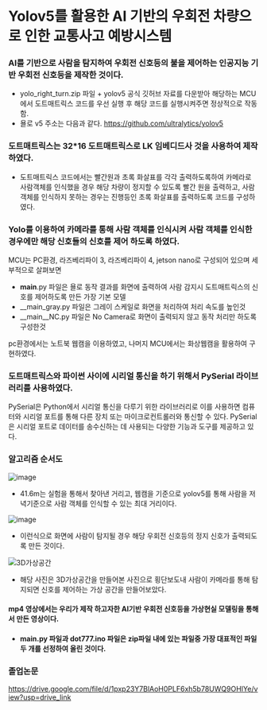 # Yolov5를 활용한 AI 기반의 우회전 차량으로 인한 교통사고 예방시스템

### AI를 기반으로 사람을 탐지하여 우회전 신호등의 불을 제어하는 인공지능 기반 우회전 신호등을 제작한 것이다.

- yolo_right_turn.zip 파일 + yolov5 공식 깃허브 자료를 다운받아 해당하는 MCU에서 도트매트릭스 코드를 우선 실행 후 해당 코드를 실행시켜주면 정상적으로 작동함.
- 욜로 v5 주소는 다음과 같다. https://github.com/ultralytics/yolov5

### 도트매트릭스는 32*16 도트매트릭스로 LK 임베디드사 것을 사용하여 제작하였다.
- 도트매트릭스 코드에서는 빨간원과 초록 화살표를 각각 출력하도록하여 카메라로 사람객체를 인식했을 경우 해당 차량이 정지할 수 있도록 빨간 원을 출력하고, 
  사람객체를 인식하지 못하는 경우는 진행등인 초록 화살표를 출력하도록 코드를 구성하였다.

### Yolo를 이용하여 카메라를 통해 사람 객체를 인식시켜 사람 객체를 인식한 경우에만 해당 신호들의 신호를 제어 하도록 하였다.
MCU는 PC환경, 라즈베리파이 3, 라즈베리파이 4, jetson nano로 구성되어 있으며 세부적으로 살펴보면

* __main__.py 파일은 욜로 동작 결과를 화면에 출력하여 사람 감지시 도트매트릭스의 신호를 제어하도록 만든 가장 기본 모델
* __main_gray.py 파일은 그레이 스케일로 화면을 처리하여 처리 속도를 높인것
* __main__NC.py 파일은 No Camera로 화면이 출력되지 않고 동작 처리만 하도록 구성한것

pc환경에서는 노트북 웹캠을 이용하였고, 나머지 MCU에서는 화상웹캠을 활용하여 구현하였다.

### 도트매트릭스와 파이썬 사이에 시리얼 통신을 하기 위해서 PySerial 라이브러리를 사용하였다.
PySerial은 Python에서 시리얼 통신을 다루기 위한 라이브러리로 이를 사용하면 컴퓨터와 시리얼 포트를 통해 다른 장치 또는 마이크로컨트롤러와 통신할 수 있다.
PySerial은 시리얼 포트로 데이터를 송수신하는 데 사용되는 다양한 기능과 도구를 제공하고 있다.

### 알고리즘 순서도
![image](https://github.com/kgw08003/yolo_right-turn-traffic-light/assets/109195054/1ff34a1d-1ea5-4524-8ebf-41c4f566fa23)

- 41.6m는 실험을 통해서 찾아낸 거리고, 웹캠을 기준으로 yolov5를 통해 사람을 저녁기준으로 사람 객체를 인식할 수 있는 최대 거리이다.

![image](https://github.com/kgw08003/yolo_right-turn-traffic-light/assets/109195054/0634888b-7123-4721-b5b0-cb47abbf93c9)

- 이런식으로 화면에 사람이 탐지될 경우 해당 우회전 신호등의 정지 신호가 출력되도록 만든 것이다.

![3D가상공간](https://github.com/kgw08003/yolo_right-turn-traffic-light/assets/109195054/6580f18b-bbe8-4ca8-bb7c-8a4be465eb7d)

- 해당 사진은 3D가상공간을 만들어본 사진으로 횡단보도내 사람이 카메라를 통해 탐지되면 신호를 제어하는 가상 공간을 만들어보았다.

#### mp4 영상에서는 우리가 제작 하고자한 AI기반 우회전 신호등을 가상현실 모델링을 통해서 만든 영상이다.

* #### __main__.py 파일과 dot777.ino 파일은 zip파일 내에 있는 파일중 가장 대표적인 파일 두 개를 선정하여 올린 것이다.

### 졸업논문
https://drive.google.com/file/d/1pxp23Y7BlAoH0PLF6xh5b78UWQ9OHIYe/view?usp=drive_link 
